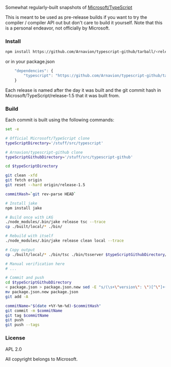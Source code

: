 Somewhat regularly-built snapshots of [Microsoft/TypeScript](https://github.com/Microsoft/TypeScript)

This is meant to be used as pre-release builds if you want to try the compiler / compiler API out but don't care to build it yourself. Note that this is a personal endeavor, not officially by Microsoft.


### Install

``` sh
npm install https://github.com/Arnavion/typescript-github/tarball/<release name>
```

or in your package.json

```javascript
    "dependencies": {
        "typescript": "https://github.com/Arnavion/typescript-github/tarball/<release name>"
    }
```

Each release is named after the day it was built and the git commit hash in Microsoft/TypeScript/release-1.5 that it was built from.


### Build

Each commit is built using the following commands:

```sh
set -e

# Official Microsoft/TypeScript clone
typeScriptDirectory='/stuff/src/typescript'

# Arnavion/typescript-github clone
typeScriptGithubDirectory='/stuff/src/typescript-github'

cd $typeScriptDirectory

git clean -xfd
git fetch origin
git reset --hard origin/release-1.5

commitHash=`git rev-parse HEAD`

# Install jake
npm install jake

# Build once with LKG
./node_modules/.bin/jake release tsc --trace
cp ./built/local/* ./bin/

# Rebuild with itself
./node_modules/.bin/jake release clean local --trace

# Copy output
cp ./built/local/* ./bin/tsc ./bin/tsserver $typeScriptGithubDirectory/bin/

# Manual verification here
# ...

# Commit and push
cd $typeScriptGithubDirectory
< package.json > package.json.new sed -E "s/(\s+\"version\": \")[^\"]+(\",)/\10.$(date +%Y%m%d).0+$commitHash\2/"
mv package.json.new package.json
git add -A

commitName="$(date +%Y-%m-%d)-$commitHash"
git commit -m $commitName
git tag $commitName
git push
git push --tags
```


### License

APL 2.0

All copyright belongs to Microsoft.
